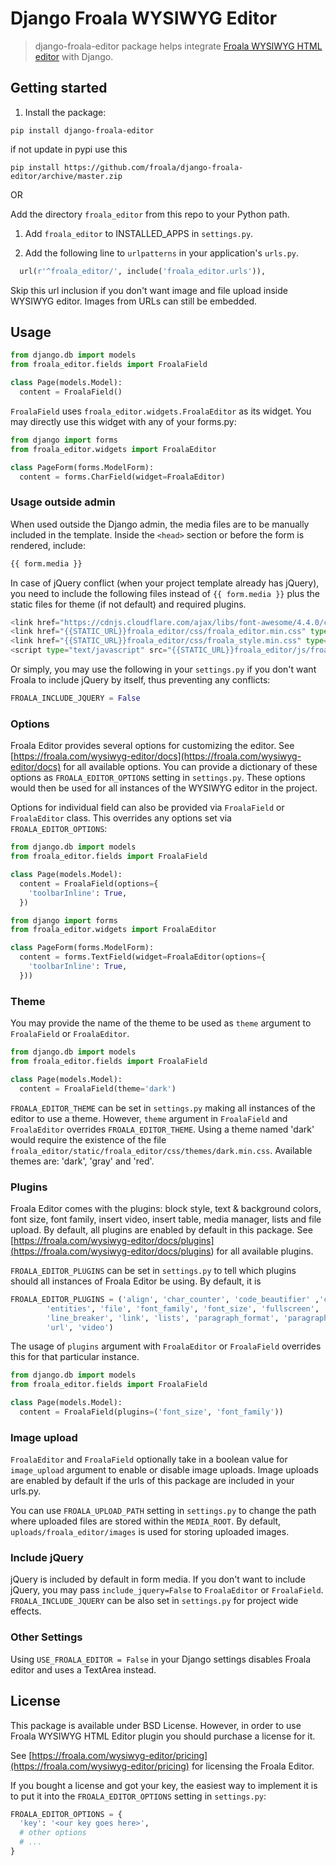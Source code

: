 # Django Froala WYSIWYG Editor

>django-froala-editor package helps integrate [Froala WYSIWYG HTML editor](https://froala.com/wysiwyg-editor/) with Django.

## Getting started

1. Install the package:

  `pip install django-froala-editor`

  if not update in pypi use this
  
  `pip install https://github.com/froala/django-froala-editor/archive/master.zip`

OR

Add the directory `froala_editor` from this repo to your Python path.

1. Add `froala_editor` to INSTALLED_APPS in `settings.py`.

2. Add the following line to `urlpatterns` in your application's `urls.py`.

```python
  url(r'^froala_editor/', include('froala_editor.urls')),
```

Skip this url inclusion if you don't want image and file upload inside WYSIWYG editor. Images from URLs can still be embedded.

## Usage

```python
from django.db import models
from froala_editor.fields import FroalaField

class Page(models.Model):
  content = FroalaField()
```

`FroalaField` uses `froala_editor.widgets.FroalaEditor` as its widget. You may directly use this widget with any of your forms.py:

```python
from django import forms
from froala_editor.widgets import FroalaEditor

class PageForm(forms.ModelForm):
  content = forms.CharField(widget=FroalaEditor)
```

### Usage outside admin

When used outside the Django admin, the media files are to be manually included in the template. Inside the ``<head>`` section or before the form is rendered, include:

```python
{{ form.media }}
```

In case of jQuery conflict (when your project template already has jQuery), you need to include the following files instead of `{{ form.media }}` plus the static files for theme (if not default) and required plugins.

```python
<link href="https://cdnjs.cloudflare.com/ajax/libs/font-awesome/4.4.0/css/font-awesome.min.css" type="text/css" media="all" rel="stylesheet" />
<link href="{{STATIC_URL}}froala_editor/css/froala_editor.min.css" type="text/css" media="all" rel="stylesheet" />
<link href="{{STATIC_URL}}froala_editor/css/froala_style.min.css" type="text/css" media="all" rel="stylesheet" />
<script type="text/javascript" src="{{STATIC_URL}}froala_editor/js/froala_editor.min.js"></script>
```

Or simply, you may use the following in your `settings.py` if you don't want Froala to include jQuery by itself, thus preventing any conflicts:

```python
FROALA_INCLUDE_JQUERY = False
```

### Options

Froala Editor provides several options for customizing the editor. See [https://froala.com/wysiwyg-editor/docs](https://froala.com/wysiwyg-editor/docs) for all available options.
You can provide a dictionary of these options as `FROALA_EDITOR_OPTIONS` setting in `settings.py`. These options would then be used for all instances of the WYSIWYG editor in the project.

Options for individual field can also be provided via `FroalaField` or `FroalaEditor` class. This overrides any options set via `FROALA_EDITOR_OPTIONS`:

```python
from django.db import models
from froala_editor.fields import FroalaField

class Page(models.Model):
  content = FroalaField(options={
    'toolbarInline': True,
  })
```

```python
from django import forms
from froala_editor.widgets import FroalaEditor

class PageForm(forms.ModelForm):
  content = forms.TextField(widget=FroalaEditor(options={
    'toolbarInline': True,
  }))
```

### Theme

You may provide the name of the theme to be used as `theme` argument to `FroalaField` or `FroalaEditor`.

```python
from django.db import models
from froala_editor.fields import FroalaField

class Page(models.Model):
  content = FroalaField(theme='dark')
```

`FROALA_EDITOR_THEME` can be set in `settings.py` making all instances of the editor to use a theme. However, `theme` argument in `FroalaField` and `FroalaEditor` overrides `FROALA_EDITOR_THEME`. Using a theme named 'dark' would require the existence of the file `froala_editor/static/froala_editor/css/themes/dark.min.css`. Available themes are: 'dark', 'gray' and 'red'.

### Plugins

Froala Editor comes with the plugins: block style, text & background colors, font size, font family, insert video, insert table, media manager, lists and file upload. By default, all plugins are enabled by default in this package. See [https://froala.com/wysiwyg-editor/docs/plugins](<https://froala.com/wysiwyg-editor/docs/plugins>) for all available plugins.

`FROALA_EDITOR_PLUGINS` can be set in `settings.py` to tell which plugins should all instances of Froala Editor be using. By default, it is

```python
FROALA_EDITOR_PLUGINS = ('align', 'char_counter', 'code_beautifier' ,'code_view', 'colors', 'draggable', 'emoticons',
        'entities', 'file', 'font_family', 'font_size', 'fullscreen', 'image_manager', 'image', 'inline_style',
        'line_breaker', 'link', 'lists', 'paragraph_format', 'paragraph_style', 'quick_insert', 'quote', 'save', 'table',
        'url', 'video')
```

The usage of `plugins` argument with `FroalaEditor` or `FroalaField` overrides this for that particular instance.

```python
from django.db import models
from froala_editor.fields import FroalaField

class Page(models.Model):
  content = FroalaField(plugins=('font_size', 'font_family'))
```

### Image upload

`FroalaEditor` and `FroalaField` optionally take in a boolean value for `image_upload` argument to enable or disable image uploads. Image uploads are enabled by default if the urls of this package are included in your urls.py.

You can use `FROALA_UPLOAD_PATH` setting in `settings.py` to change the path where uploaded files are stored within the `MEDIA_ROOT`. By default, `uploads/froala_editor/images` is used for storing uploaded images.

### Include jQuery

jQuery is included by default in form media. If you don't want to include jQuery, you may pass `include_jquery=False` to `FroalaEditor` or `FroalaField`. `FROALA_INCLUDE_JQUERY` can be also set in `settings.py` for project wide effects.

### Other Settings

Using `USE_FROALA_EDITOR = False` in your Django settings disables Froala editor and uses a TextArea instead.

## License

This package is available under BSD License. However, in order to use Froala WYSIWYG HTML Editor plugin you should purchase a license for it.

See [https://froala.com/wysiwyg-editor/pricing](https://froala.com/wysiwyg-editor/pricing) for licensing the Froala Editor.

If you bought a license and got your key, the easiest way to implement it is to put it into the `FROALA_EDITOR_OPTIONS` setting in `settings.py`:

```python
FROALA_EDITOR_OPTIONS = {
  'key': '<our key goes here>',
  # other options
  # ...
}
